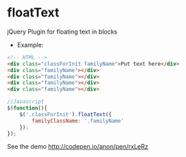 # floatText
jQuery Plugin for floating text in blocks

 * Example:
```html
<!-- HTML -->
<div class="classForInit familyName">Put text here</div>
<div class="familyName"></div>
<div class="familyName"></div>
<div class="familyName"></div>
<div class="familyName"></div>
```


```js
//Javascript
$(function(){
    $('.classForInit').floatText({
        familyClassName: '.familyName'
    });
});
```

See the demo
http://codepen.io/anon/pen/rxLeRz
